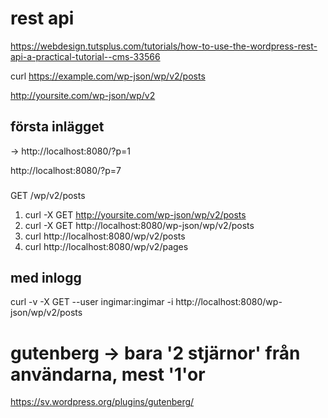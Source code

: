 # rest api 
https://webdesign.tutsplus.com/tutorials/how-to-use-the-wordpress-rest-api-a-practical-tutorial--cms-33566


curl https://example.com/wp-json/wp/v2/posts 

http://yoursite.com/wp-json/wp/v2 

## första inlägget 
-> http://localhost:8080/?p=1 

http://localhost:8080/?p=7

### 
GET /wp/v2/posts


1. curl -X GET http://yoursite.com/wp-json/wp/v2/posts
2. curl -X GET http://localhost:8080/wp-json/wp/v2/posts 
3. curl http://localhost:8080/wp/v2/posts 
4. curl http://localhost:8080/wp/v2/pages


## med inlogg
curl -v -X GET --user ingimar:ingimar -i http://localhost:8080/wp-json/wp/v2/posts 

# gutenberg -> bara '2 stjärnor' från användarna, mest '1'or

https://sv.wordpress.org/plugins/gutenberg/
